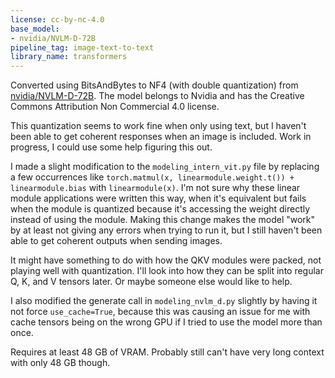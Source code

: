 ```yaml
---
license: cc-by-nc-4.0
base_model:
- nvidia/NVLM-D-72B
pipeline_tag: image-text-to-text
library_name: transformers
---
```


Converted using BitsAndBytes to NF4 (with double quantization) from [nvidia/NVLM-D-72B](https://huggingface.co/nvidia/NVLM-D-72B). The model belongs to Nvidia and has the Creative Commons Attribution Non Commercial 4.0 license.

This quantization seems to work fine when only using text, but I haven't been able to get coherent responses when an image is included. Work in progress, I could use some help figuring this out.

I made a slight modification to the `modeling_intern_vit.py` file by replacing a few occurrences like `torch.matmul(x, linearmodule.weight.t()) + linearmodule.bias` with `linearmodule(x)`. I'm not sure why these linear module applications were written this way, when it's equivalent but fails when the module is quantized because it's accessing the weight directly instead of using the module. Making this change makes the model "work" by at least not giving any errors when trying to run it, but I still haven't been able to get coherent outputs when sending images.

It might have something to do with how the QKV modules were packed, not playing well with quantization. I'll look into how they can be split into regular Q, K, and V tensors later. Or maybe someone else would like to help.

I also modified the generate call in `modeling_nvlm_d.py` slightly by having it not force `use_cache=True`, because this was causing an issue for me with cache tensors being on the wrong GPU if I tried to use the model more than once.

Requires at least 48 GB of VRAM. Probably still can't have very long context with only 48 GB though.